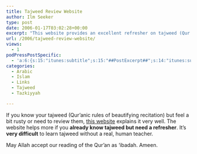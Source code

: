 ```yaml
---
title: Tajweed Review Website
author: Ilm Seeker
type: post
date: 2006-01-17T03:02:28+00:00
excerpt: "This website provides an excellent refresher on tajweed (Qur'an recitation): http://www.geocities.com/rameezabid/recite.htm."
url: /2006/tajweed-review-website/
views:
  - 1
podPressPostSpecific:
  - 'a:6:{s:15:"itunes:subtitle";s:15:"##PostExcerpt##";s:14:"itunes:summary";s:15:"##PostExcerpt##";s:15:"itunes:keywords";s:17:"##WordPressCats##";s:13:"itunes:author";s:10:"##Global##";s:15:"itunes:explicit";s:2:"No";s:12:"itunes:block";s:2:"No";}'
categories:
  - Arabic
  - Islam
  - Links
  - Tajweed
  - Tazkiyyah

---
```

If you know your <span class="foreignWords">tajweed</span> (Qur&#8217;anic rules of beautifying recitation) but feel a bit rusty or need to review them, [this website][1] explains it very well. The website helps more if you **already know tajweed but need a refresher**. It&#8217;s **very difficult** to learn tajweed without a real, human teacher.

May Allah accept our reading of the Qur&#8217;an as &#8216;ibadah. Ameen.

 [1]: http://www.geocities.com/rameezabid/recite.htm